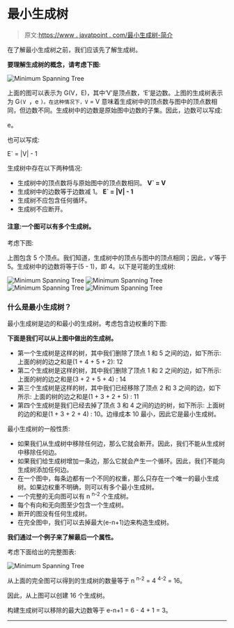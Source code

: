 # 最小生成树

> 原文:[https://www . javatpoint . com/最小生成树-简介](https://www.javatpoint.com/minimum-spanning-tree-introduction)

在了解最小生成树之前，我们应该先了解生成树。

**要理解生成树的概念，请考虑下图:**

![Minimum Spanning Tree](../Images/8bc8f81231a8aa45dcac450add73a1c9.png)

上面的图可以表示为 G(V，E)，其中‘V’是顶点数，‘E’是边数。上图的生成树表示为 G`(V `，e `)。在这种情况下，V` = V 意味着生成树中的顶点数与图中的顶点数相同，但边数不同。生成树中的边数是原始图中边数的子集。因此，边数可以写成:

e。

也可以写成:

E` = |V| - 1

生成树中存在以下两种情况:

*   生成树中的顶点数将与原始图中的顶点数相同。
    **V` = V**
*   生成树中的边数等于边数减 1。
    **E` = |V| - 1**
*   生成树不应包含任何循环。
*   生成树不应断开。

#### 注意:一个图可以有多个生成树。

考虑下图:

上图包含 5 个顶点。我们知道，生成树中的顶点与图中的顶点相同；因此，v’等于 5。生成树中的边数将等于(5 - 1)，即 4。以下是可能的生成树:

![Minimum Spanning Tree](../Images/47c55687039bdd38454e329e1d96cf5e.png)
![Minimum Spanning Tree](../Images/c720e456e75b8e7b7ac80dfa67df39c8.png)
![Minimum Spanning Tree](../Images/83bc251dc313e83b84729fc6bb550ee9.png)
![Minimum Spanning Tree](../Images/d910ab5efb226a0d8aa27e66b78901dd.png)

### 什么是最小生成树？

最小生成树是边的和最小的生成树。考虑包含边权重的下图:

**下面是我们可以从上图中做出的生成树。**

*   第一个生成树是这样的树，其中我们删除了顶点 1 和 5 之间的边，如下所示:
    上面的树的边之和是(1 + 4 + 5 + 2): 12
*   第二个生成树是这样的树，其中我们删除了顶点 1 和 2 之间的边，如下所示:
    上面的树的边之和是(3 + 2 + 5 + 4) : 14
*   第三个生成树是这样的树，其中我们已经移除了顶点 2 和 3 之间的边，如下所示:
    上面的树的边之和是(1 + 3 + 2 + 5) : 11
*   第四个生成树是我们已经去掉了顶点 3 和 4 之间的边的树，如下所示:
    上面树的边的和是(1 + 3 + 2 + 4) : 10。边缘成本 10 最小，因此它是最小生成树。

最小生成树的一般性质:

*   如果我们从生成树中移除任何边，那么它就会断开。因此，我们不能从生成树中移除任何边。
*   如果我们给生成树增加一条边，那么它就会产生一个循环。因此，我们不能向生成树添加任何边。
*   在一个图中，每条边都有一个不同的权重，那么只存在一个唯一的最小生成树。如果边权重不明确，则可以有多个最小生成树。
*   一个完整的无向图可以有 n <sup>n-2</sup> 个生成树。
*   每个有向和无向图至少包含一个生成树。
*   断开的图没有任何生成树。
*   在完全图中，我们可以去掉最大(e-n+1)边来构造生成树。

**我们通过一个例子来了解最后一个属性。**

考虑下面给出的完整图表:

![Minimum Spanning Tree](../Images/6d639a99dccea552ee5cb86fe6409bd3.png)

从上面的完全图可以得到的生成树的数量等于 n <sup>n-2</sup> = 4 <sup>4-2</sup> = 16。

因此，从上图可以创建 16 个生成树。

构建生成树可以移除的最大边数等于 e-n+1 = 6 - 4 + 1 = 3。

* * *